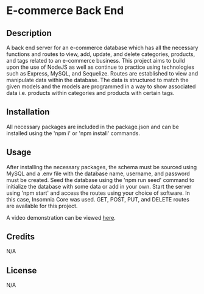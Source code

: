 # E-commerce Back End

## Description
A back end server for an e-commerce database which has all the necessary functions and routes to view, add, update, and delete categories, products, and tags related to an e-commerce business. This project aims to build upon the use of NodeJS as well as continue to practice using technologies such as Express, MySQL, and Sequelize. Routes are established to view and manipulate data within the database. The data is structured to match the given models and the models are programmed in a way to show associated data i.e. products within categories and products with certain tags.

## Installation
All necessary packages are included in the package.json and can be installed using the 'npm i' or 'npm install' commands.

## Usage
After installing the necessary packages, the schema must be sourced using MySQL and a .env file with the database name, username, and password must be created. Seed the database using the 'npm run seed' command to initialize the database with some data or add in your own. Start the server using 'npm start' and access the routes using your choice of software. In this case, Insomnia Core was used. GET, POST, PUT, and DELETE routes are available for this project.

A video demonstration can be viewed [here](https://drive.google.com/file/d/1UyAH8fMLYj0TYtylswBJMQ9A1j8aB5I5/view).

## Credits
N/A

## License
N/A